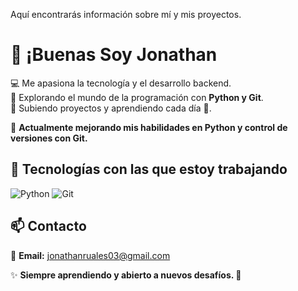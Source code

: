 Aquí encontrarás información sobre mí y mis proyectos.

# 👋 ¡Buenas  Soy Jonathan  

💻 Me apasiona la tecnología y el desarrollo backend.  
🔹 Explorando el mundo de la programación con **Python y Git**.  
🔹 Subiendo proyectos y aprendiendo cada día 🚀.  

📌 **Actualmente mejorando mis habilidades en Python y control de versiones con Git.**  

## 📌 Tecnologías con las que estoy trabajando  
![Python](https://img.shields.io/badge/Python-3776AB?style=for-the-badge&logo=python&logoColor=white)
![Git](https://img.shields.io/badge/Git-F05032?style=for-the-badge&logo=git&logoColor=white)


## 📫 Contacto  
🔹 **Email:** jonathanruales03@gmail.com

✨ **Siempre aprendiendo y abierto a nuevos desafíos. 🚀**
